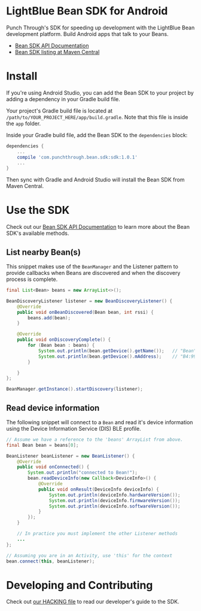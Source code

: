 # LightBlue Bean SDK for Android

Punch Through's SDK for speeding up development with the LightBlue Bean development platform. Build Android apps that talk to your Beans.

* [Bean SDK API Documentation](http://punchthrough.github.io/Bean-Android-SDK/)
* [Bean SDK listing at Maven Central](http://search.maven.org/#search%7Cga%7C1%7Cg%3A%22com.punchthrough.bean.sdk%22)

# Install

If you're using Android Studio, you can add the Bean SDK to your project by adding a dependency in your Gradle build file.

Your project's Gradle build file is located at `/path/to/YOUR_PROJECT_HERE/app/build.gradle`. Note that this file is inside the `app` folder.

Inside your Gradle build file, add the Bean SDK to the `dependencies` block:

```groovy
dependencies {
    ...
    compile 'com.punchthrough.bean.sdk:sdk:1.0.1'
    ...
}
```

Then sync with Gradle and Android Studio will install the Bean SDK from Maven Central.

# Use the SDK

Check out our [Bean SDK API Documentation](http://punchthrough.github.io/Bean-Android-SDK/) to learn more about the Bean SDK's available methods.

## List nearby Bean(s)

This snippet makes use of the `BeanManager` and the Listener pattern to provide callbacks
when Beans are discovered and when the discovery process is complete.

```java
final List<Bean> beans = new ArrayList<>();

BeanDiscoveryListener listener = new BeanDiscoveryListener() {
    @Override
    public void onBeanDiscovered(Bean bean, int rssi) {
        beans.add(bean);
    }

    @Override
    public void onDiscoveryComplete() {
        for (Bean bean : beans) {
            System.out.println(bean.getDevice().getName());   // "Bean"              (example)
            System.out.println(bean.getDevice().mAddress);    // "B4:99:4C:1E:BC:75" (example)
        }

    }
};

BeanManager.getInstance().startDiscovery(listener);

```

## Read device information

The following snippet will connect to a `Bean` and read it's device information using the
Device Information Service (DIS) BLE profile.

```java
// Assume we have a reference to the 'beans' ArrayList from above.
final Bean bean = beans[0];

BeanListener beanListener = new BeanListener() {
    @Override
    public void onConnected() {
        System.out.println("connected to Bean!");
        bean.readDeviceInfo(new Callback<DeviceInfo>() {
            @Override
            public void onResult(DeviceInfo deviceInfo) {
                System.out.println(deviceInfo.hardwareVersion());
                System.out.println(deviceInfo.firmwareVersion());
                System.out.println(deviceInfo.softwareVersion());
            }
        });
    }

    // In practice you must implement the other Listener methods
    ...
};

// Assuming you are in an Activity, use 'this' for the context
bean.connect(this, beanListener);

```

# Developing and Contributing

Check out [our HACKING file](HACKING.md) to read our developer's guide to the SDK.
